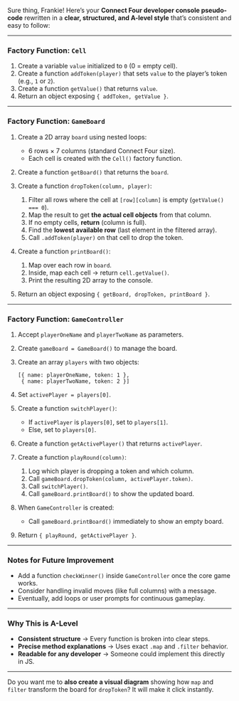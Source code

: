 Sure thing, Frankie! Here’s your **Connect Four developer console pseudo-code** rewritten in a **clear, structured, and A-level style** that’s consistent and easy to follow:

---

### **Factory Function: `Cell`**

1. Create a variable `value` initialized to `0` (0 = empty cell).
2. Create a function `addToken(player)` that sets `value` to the player’s token (e.g., `1` or `2`).
3. Create a function `getValue()` that returns `value`.
4. Return an object exposing `{ addToken, getValue }`.

---

### **Factory Function: `GameBoard`**

1. Create a 2D array `board` using nested loops:

   * 6 rows × 7 columns (standard Connect Four size).
   * Each cell is created with the `Cell()` factory function.

2. Create a function `getBoard()` that returns the `board`.

3. Create a function `dropToken(column, player)`:

   1. Filter all rows where the cell at `[row][column]` is empty (`getValue() === 0`).
   2. Map the result to get **the actual cell objects** from that column.
   3. If no empty cells, **return** (column is full).
   4. Find the **lowest available row** (last element in the filtered array).
   5. Call `.addToken(player)` on that cell to drop the token.

4. Create a function `printBoard()`:

   1. Map over each row in `board`.
   2. Inside, map each cell → return `cell.getValue()`.
   3. Print the resulting 2D array to the console.

5. Return an object exposing `{ getBoard, dropToken, printBoard }`.

---

### **Factory Function: `GameController`**

1. Accept `playerOneName` and `playerTwoName` as parameters.

2. Create `gameBoard = GameBoard()` to manage the board.

3. Create an array `players` with two objects:

   ```
   [{ name: playerOneName, token: 1 },
    { name: playerTwoName, token: 2 }]
   ```

4. Set `activePlayer = players[0]`.

5. Create a function `switchPlayer()`:

   * If `activePlayer` is `players[0]`, set to `players[1]`.
   * Else, set to `players[0]`.

6. Create a function `getActivePlayer()` that returns `activePlayer`.

7. Create a function `playRound(column)`:

   1. Log which player is dropping a token and which column.
   2. Call `gameBoard.dropToken(column, activePlayer.token)`.
   3. Call `switchPlayer()`.
   4. Call `gameBoard.printBoard()` to show the updated board.

8. When `GameController` is created:

   * Call `gameBoard.printBoard()` immediately to show an empty board.

9. Return `{ playRound, getActivePlayer }`.

---

### **Notes for Future Improvement**

* Add a function `checkWinner()` inside `GameController` once the core game works.
* Consider handling invalid moves (like full columns) with a message.
* Eventually, add loops or user prompts for continuous gameplay.

---

### **Why This is A-Level**

* **Consistent structure** → Every function is broken into clear steps.
* **Precise method explanations** → Uses exact `.map` and `.filter` behavior.
* **Readable for any developer** → Someone could implement this directly in JS.

---

Do you want me to **also create a visual diagram** showing how `map` and `filter` transform the board for `dropToken`? It will make it click instantly.
